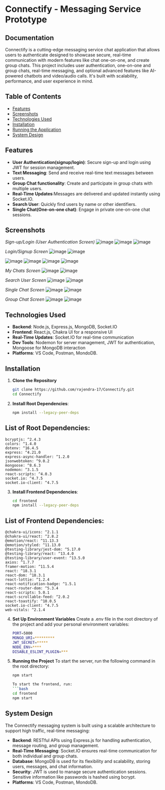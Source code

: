 # Connectify - Messaging Service Prototype
## Documentation
Connectify is a cutting-edge messaging service chat application that allows users to authenticate  designed to showcase secure, real-time communication with modern features like chat one-on-one, and create group chats. This project includes user authentication, one-on-one and group chats, real-time messaging, and optional advanced features like AI-powered chatbots and video/audio calls. It's built with scalability, performance, and user experience in mind.

## Table of Contents
- [Features](#features)
- [Screenshots](#screenshots)
- [Technologies Used](#technologies-used)
- [Installation](#installation)
- [Running the Application](#running-the-application)
- [System Design](#system-design)


## Features
- **User Authentication(signup/login)**: Secure sign-up and login using JWT for session management.
- **Text Messaging**: Send and receive real-time text messages between users.
- **Group Chat functionality**: Create and participate in group chats with multiple users.
- **Real-Time Updates**:Messages are delivered and updated instantly using Socket.IO.
- **Search User**: Quickly find users by name or other identifiers.
- **Single Chat(One-on-one chat)**: Engage in private one-on-one chat sessions.

## Screenshots

*Sign-up/Login (User Authentication Screen)*
![image](https://github.com/user-attachments/assets/423974b5-45c9-4099-88a5-a66bb4687261)
![image](https://github.com/user-attachments/assets/9fb7edd2-b825-4ab9-bfce-aa5e2630cc64)
![image](https://github.com/user-attachments/assets/3261597f-3cf0-4c5e-bddf-ae018a6894f4)




*Login/Signup Screen*
![image](https://github.com/user-attachments/assets/ea4717c2-359e-409f-bb4c-d99a35893e7e)
![image](https://github.com/user-attachments/assets/0852532a-f89a-4411-81e7-d2d46e69a13a)

![image](https://github.com/user-attachments/assets/1dab8dff-9640-4b1b-a770-0a2debb311b9)
![image](https://github.com/user-attachments/assets/7c3e1bfc-a42d-4d8f-a6a2-bcc18e44be9d)
![image](https://github.com/user-attachments/assets/a6b571d4-73e9-46e4-9b80-7c2db98b9622)
![image](https://github.com/user-attachments/assets/55b7cc36-d8e0-47da-b601-cd76352ae185)


*My Chats Screen*
![image](https://github.com/user-attachments/assets/3f810d5e-4ab2-4272-a829-79781a302199)
![image](https://github.com/user-attachments/assets/44a5ced0-4c24-484a-bf74-7ab23598ad68)


*Search User Screen*
![image](https://github.com/user-attachments/assets/272d0345-24c8-4629-99c3-d7dbd00439e3)
![image](https://github.com/user-attachments/assets/72a6ecb1-35e6-44ad-8445-c10e3c86eb44)


*Single Chat Screen*
![image](https://github.com/user-attachments/assets/46d0ec71-4e45-48cf-b2df-6b094ca55d3c)
![image](https://github.com/user-attachments/assets/469432f2-24f3-463a-8643-fba792fed8ba)

*Group Chat Screen*
![image](https://github.com/user-attachments/assets/565b8567-db53-4317-888b-6570b62b7520)
![image](https://github.com/user-attachments/assets/0e319fdf-2eed-4f22-8b06-145ece556406)


## Technologies Used
- **Backend**: Node.js, Express.js, MongoDB, Socket.IO
- **Frontend**: React.js, Chakra UI for a responsive UI
- **Real-Time Updates**: Socket.IO for real-time communication
- **Dev Tools**: Nodemon for server management, JWT for authentication, Mongoose for MongoDB interaction
- **Platforms**: VS Code, Postman, MondoDB.

  
## Installation

1. **Clone the Repository**
   ```bash
   git clone https://github.com/rajendra-17/Connectify.git
   cd Connectify

2. **Install Root Dependencies**:
   ```bash
   npm install --legacy-peer-deps

  ## List of Root Dependencies:

    bcryptjs: ^2.4.3
    colors: ^1.4.0
    dotenv: ^16.4.5
    express: ^4.21.0
    express-async-handler: ^1.2.0
    jsonwebtoken: ^9.0.2
    mongoose: ^8.6.3
    nodemon: ^3.1.5
    react-scripts: ^4.0.3
    socket.io: ^4.7.5
    socket.io-client: ^4.7.5



3. **Install Frontend Dependencies**:
   ```bash
   cd frontend
   npm install --legacy-peer-deps

  ## List of Frontend Dependencies:

    @chakra-ui/icons: ^2.1.1
    @chakra-ui/react: ^2.8.2
    @emotion/react: ^11.13.3
    @emotion/styled: ^11.13.0
    @testing-library/jest-dom: ^5.17.0
    @testing-library/react: ^13.4.0
    @testing-library/user-event: ^13.5.0
    axios: ^1.7.7
    framer-motion: ^11.5.4
    react: ^18.3.1
    react-dom: ^18.3.1
    react-lottie: ^1.2.4
    react-notification-badge: ^1.5.1
    react-router-dom: ^5.3.4
    react-scripts: 5.0.1
    react-scrollable-feed: ^2.0.2
    react-toastify: ^10.0.5
    socket.io-client: ^4.7.5
    web-vitals: ^2.1.4

 
4. **Set Up Environment Variables**
   Create a .env file in the root directory of the project and add your personal environment variables:
      ```bash
      PORT=5000
      MONGO_URI=*********
      JWT_SECRET=*****
      NODE_ENV=****
      DISABLE_ESLINT_PLUGIN=***

5. **Running the Project**
   To start the server, run the following command in the root directory:
      ```bash
      npm start

   To start the frontend, run:
      ```bash
      cd frontend
      npm start


## System Design
The Connectify messaging system is built using a scalable architecture to support high traffic, real-time messaging:
- **Backend**: RESTful APIs using Express.js for handling authentication, message routing, and group management.
- **Real-Time Messaging**: Socket.IO ensures real-time communication for both individual and group chats.
- **Database**: MongoDB is used for its flexibility and scalability, storing users, messages, and chat information.
- **Security**: JWT is used to manage secure authentication sessions. Sensitive information like passwords is hashed using bcrypt.
- **Platforms**: VS Code, Postman, MondoDB.
